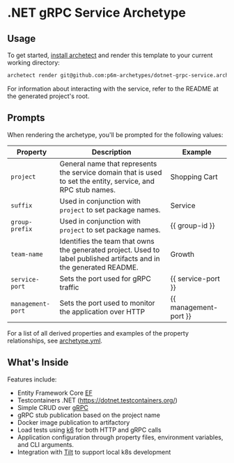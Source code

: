 # .NET gRPC Service Archetype

## Usage

To get started, [install archetect](https://github.com/p6m-archetypes/development-handbook)
and render this template to your current working directory:

```bash
archetect render git@github.com:p6m-archetypes/dotnet-grpc-service.archetype.git
```

For information about interacting with the service, refer to the README at the generated
project's root.

## Prompts

When rendering the archetype, you'll be prompted for the following values:

| Property          | Description                                                                                                         | Example               |
| ----------------- | ------------------------------------------------------------------------------------------------------------------- | --------------------- |
| `project`         | General name that represents the service domain that is used to set the entity, service, and RPC stub names.        | Shopping Cart         |
| `suffix`          | Used in conjunction with `project` to set package names.                                                            | Service               |
| `group-prefix`    | Used in conjunction with `project` to set package names.                                                            | {{ group-id }}        |
| `team-name`       | Identifies the team that owns the generated project. Used to label published artifacts and in the generated README. | Growth                |
| `service-port`    | Sets the port used for gRPC traffic                                                                                 | {{ service-port }}    |
| `management-port` | Sets the port used to monitor the application over HTTP                                                             | {{ management-port }} |

For a list of all derived properties and examples of the property relationships, see [archetype.yml](./archetype.yml).

## What's Inside

Features include:
- Entity Framework Core [EF](https://learn.microsoft.com/en-us/ef/core/)
- Testcontainers .NET (https://dotnet.testcontainers.org/)
- Simple CRUD over [gRPC](https://grpc.io/)
- gRPC stub publication based on the project name
- Docker image publication to artifactory
- Load tests using [k6](https://k6.io/) for both HTTP and gRPC calls
- Application configuration through property files, environment variables, and CLI arguments.
- Integration with [Tilt](https://tilt.dev/) to support local k8s development
